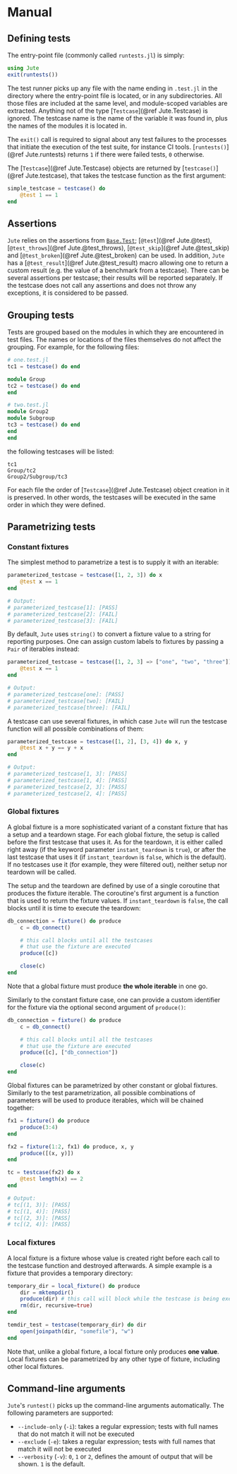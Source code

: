 # Manual


## Defining tests

The entry-point file (commonly called `runtests.jl`) is simply:

```julia
using Jute
exit(runtests())
```

The test runner picks up any file with the name ending in `.test.jl` in the directory where the entry-point file is located, or in any subdirectories.
All those files are included at the same level, and module-scoped variables are extracted.
Anything not of the type [`Testcase`](@ref Jute.Testcase) is ignored.
The testcase name is the name of the variable it was found in, plus the names of the modules it is located in.

The `exit()` call is required to signal about any test failures to the processes that initiate the execution of the test suite, for instance CI tools.
[`runtests()`](@ref Jute.runtests) returns `1` if there were failed tests, `0` otherwise.

The [`Testcase`](@ref Jute.Testcase) objects are returned by [`testcase()`](@ref Jute.testcase), that takes the testcase function as the first argument:

```julia
simple_testcase = testcase() do
    @test 1 == 1
end
```


## Assertions

`Jute` relies on the assertions from [`Base.Test`](http://docs.julialang.org/en/latest/stdlib/test/); [`@test`](@ref Jute.@test), [`@test_throws`](@ref Jute.@test_throws), [`@test_skip`](@ref Jute.@test_skip) and [`@test_broken`](@ref Jute.@test_broken) can be used.
In addition, `Jute` has a [`@test_result`](@ref Jute.@test_result) macro allowing one to return a custom result (e.g. the value of a benchmark from a testcase).
There can be several assertions per testcase; their results will be reported separately.
If the testcase does not call any assertions and does not throw any exceptions, it is considered to be passed.


## Grouping tests

Tests are grouped based on the modules in which they are encountered in test files.
The names or locations of the files themselves do not affect the grouping.
For example, for the following files:

```julia
# one.test.jl
tc1 = testcase() do end

module Group
tc2 = testcase() do end
end

# two.test.jl
module Group2
module Subgroup
tc3 = testcase() do end
end
end
```

the following testcases will be listed:

```
tc1
Group/tc2
Group2/Subgroup/tc3
```

For each file the order of [`Testcase`](@ref Jute.Testcase) object creation in it is preserved.
In other words, the testcases will be executed in the same order in which they were defined.


## Parametrizing tests


### Constant fixtures

The simplest method to parametrize a test is to supply it with an iterable:

```julia
parameterized_testcase = testcase([1, 2, 3]) do x
    @test x == 1
end

# Output:
# parameterized_testcase[1]: [PASS]
# parameterized_testcase[2]: [FAIL]
# parameterized_testcase[3]: [FAIL]
```

By default, `Jute` uses `string()` to convert a fixture value to a string for reporting purposes.
One can assign custom labels to fixtures by passing a `Pair` of iterables instead:

```julia
parameterized_testcase = testcase([1, 2, 3] => ["one", "two", "three"]) do x
    @test x == 1
end

# Output:
# parameterized_testcase[one]: [PASS]
# parameterized_testcase[two]: [FAIL]
# parameterized_testcase[three]: [FAIL]
```

A testcase can use several fixtures, in which case `Jute` will run the testcase function will all possible combinations of them:

```julia
parameterized_testcase = testcase([1, 2], [3, 4]) do x, y
    @test x + y == y + x
end

# Output:
# parameterized_testcase[1, 3]: [PASS]
# parameterized_testcase[1, 4]: [PASS]
# parameterized_testcase[2, 3]: [PASS]
# parameterized_testcase[2, 4]: [PASS]
```


### Global fixtures

A global fixture is a more sophisticated variant of a constant fixture that has a setup and a teardown stage.
For each global fixture, the setup is called before the first testcase that uses it.
As for the teardown, it is either called right away (if the keyword parameter `instant_teardown` is `true`), or after the last testcase that uses it (if `instant_teardown` is `false`, which is the default).
If no testcases use it (for example, they were filtered out), neither setup nor teardown will be called.

The setup and the teardown are defined by use of a single coroutine that produces the fixture iterable.
The coroutine's first argument is a function that is used to return the fixture values.
If `instant_teardown` is `false`, the call blocks until it is time to execute the teardown:

```julia
db_connection = fixture() do produce
    c = db_connect()

    # this call blocks until all the testcases
    # that use the fixture are executed
    produce([c])

    close(c)
end
```

Note that a global fixture must produce **the whole iterable** in one go.

Similarly to the constant fixture case, one can provide a custom identifier for the fixture via the optional second argument of `produce()`:

```julia
db_connection = fixture() do produce
    c = db_connect()

    # this call blocks until all the testcases
    # that use the fixture are executed
    produce([c], ["db_connection"])

    close(c)
end
```

Global fixtures can be parametrized by other constant or global fixtures.
Similarly to the test parametrization, all possible combinations of parameters will be used to produce iterables, which will be chained together:

```julia
fx1 = fixture() do produce
    produce(3:4)
end

fx2 = fixture(1:2, fx1) do produce, x, y
    produce([(x, y)])
end

tc = testcase(fx2) do x
    @test length(x) == 2
end

# Output:
# tc[(1, 3)]: [PASS]
# tc[(1, 4)]: [PASS]
# tc[(2, 3)]: [PASS]
# tc[(2, 4)]: [PASS]
```


### Local fixtures

A local fixture is a fixture whose value is created right before each call to the testcase function and destroyed afterwards.
A simple example is a fixture that provides a temporary directory:

```julia
temporary_dir = local_fixture() do produce
    dir = mktempdir()
    produce(dir) # this call will block while the testcase is being executed
    rm(dir, recursive=true)
end

temdir_test = testcase(temporary_dir) do dir
    open(joinpath(dir, "somefile"), "w")
end
```

Note that, unlike a global fixture, a local fixture only produces **one value**.
Local fixtures can be parametrized by any other type of fixture, including other local fixtures.


## Command-line arguments

`Jute`'s `runtest()` picks up the command-line arguments automatically.
The following parameters are supported:

* `--include-only` (`-i`): takes a regular expression; tests with full names that do not match it will not be executed
* `--exclude` (`-e`): takes a regular expression; tests with full names that match it will not be executed
* `--verbosity` (`-v`): `0`, `1` or `2`, defines the amount of output that will be shown. `1` is the default.
